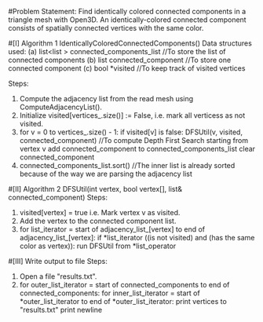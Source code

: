 #Problem Statement: 
Find identically colored connected components in a triangle mesh with Open3D. An identically-colored connected component consists of spatially connected vertices with the same color.

#[I] Algorithm 1 IdenticallyColoredConnectedComponents()
Data structures used: 
(a) list<list<int> > connected_components_list    //To store the list of connected components
(b) list<int> connected_component                 //To store one connected component
(c) bool *visited                                 //To keep track of visited vertices

Steps:
1. Compute the adjacency list from the read mesh using ComputeAdjacencyList().
2. Initialize visited[vertices_.size()] := False, i.e. mark all verticess as not visited. 
3. for v = 0 to vertices_.size() - 1:
	if visited[v] is false:
		DFSUtil(v, visited, connected_component)     //To compute Depth First Search starting from vertex v
		add connected_component to connected_components_list
	clear connected_component
4. connected_components_list.sort()                //The inner list is already sorted because of the way we are parsing the adjacency list

#[II] Algorithm 2 DFSUtil(int vertex, bool vertex[], list<int>& connected_component)
Steps:
1. visited[vertex] = true i.e. Mark vertex v as visited.
2. Add the vertex to the connected component list.
3. for list_iterator = start of adjacency_list_[vertex] to end of adjacency_list_[vertex]:
	if *list_iterator ((is not visited) and (has the same color as vertex)):
		run DFSUtil from *list_operator

#[III] Write output to file
Steps:
1. Open a file "results.txt".
2. for outer_list_iterator = start of connected_components to end of connected_components:
	for inner_list_iterator = start of *outer_list_iterator to end of *outer_list_iterator:
		print vertices to "results.txt"
	print newline

